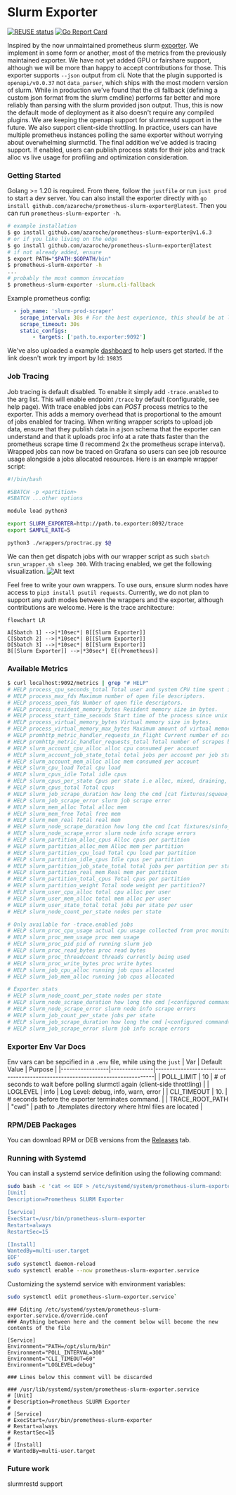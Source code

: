 <!--
SPDX-FileCopyrightText: 2023 Rivos Inc.

SPDX-License-Identifier: Apache-2.0
-->

# Slurm Exporter

[![REUSE status](https://api.reuse.software/badge/github.com/azaroche/prometheus-slurm-exporter)](https://api.reuse.software/info/github.com/azaroche/prometheus-slurm-exporter)
[![Go Report Card](https://goreportcard.com/badge/github.com/azaroche/prometheus-slurm-exporter)](https://goreportcard.com/report/github.com/azaroche/prometheus-slurm-exporter)

Inspired by the now unmaintained prometheus slurm [exporter](https://github.com/vpenso/prometheus-slurm-exporter). We implement in some form or another, most of the
metrics from the previously maintained exporter. We have not yet added GPU or fairshare support, although we will be more than happy to accept contributions for those.
This exporter supports `--json` output from cli. Note that the plugin supported is `openapi/v0.0.37` not `data_parser`, which ships with the most modern version of slurm.
While in production we've found that the cli fallback (defining a custom json format from the slurm cmdline) performs far better and more reliably than parsing with the slurm
provided json output. Thus, this is now the default mode of deployment as it also doesn't require any compiled plugins. We are keeping the openapi support for slurmrestd
support in the future. We also support client-side throttling. In practice, users can have multiple prometheus instances polling the same exporter without worrying about
overwhelming slurmctld. The final addition we've added is tracing support. If enabled, users can publish process stats for their jobs and track alloc vs live usage for
profiling and optimization consideration.

### Getting Started

Golang >= 1.20 is required. From there, follow the `justfile` or run `just prod` to start a dev server.
You can also install the exporter directly with `go install github.com/azaroche/prometheus-slurm-exporter@latest`. Then you can run `prometheus-slurm-exporter -h`.

```bash
# example installation
$ go install github.com/azaroche/prometheus-slurm-exporter@v1.6.3
# or if you like living on the edge
$ go install github.com/azaroche/prometheus-slurm-exporter@latest
# if not already added, ensure
$ export PATH="$PATH:$GOPATH/bin"
$ prometheus-slurm-exporter -h
...
# probably the most common invocation
$ prometheus-slurm-exporter -slurm.cli-fallback
```

Example prometheus config:

```yaml
  - job_name: 'slurm-prod-scraper'
    scrape_interval: 30s # For the best experience, this should be at least 2x POLL_LIMIT
    scrape_timeout: 30s
    static_configs:
        - targets: ['path.to.exporter:9092']
```

We've also uploaded a example [dashboard](https://grafana.com/grafana/dashboards/19835-slurm-dashboardv2) to help users get started. If the link doesn't work try import by Id: `19835`

### Job Tracing

Job tracing is default disabled. To enable it simply add `-trace.enabled` to the arg list. This will enable endpoint `/trace` by default (configurable, see help page).
With trace enabled jobs can _POST_ process metrics to the exporter. This adds a memory overhead that is proportional to the amount of jobs enabled for tracing.
When writing wrapper scripts to upload job data, ensure that they publish data in a json schema that the exporter can understand and that it uploads proc info at a rate thats faster than the prometheus scrape time (I recommend 2x the prometheus scrape interval). Wrapped jobs can now be traced on Grafana so users can see job resource usage
alongside a jobs allocated resources. Here is an example wrapper script:

```bash
#!/bin/bash

#SBATCH -p <partition>
#SBATCH ...other options

module load python3

export SLURM_EXPORTER=http://path.to.exporter:8092/trace
export SAMPLE_RATE=5

python3 ./wrappers/proctrac.py $@
```

We can then get dispatch jobs with our wrapper script as such `sbatch srun_wrapper.sh sleep 300`. With tracing enabled, we get the following visualization.
![Alt text](<images/trace_example.png>)


Feel free to write your own wrappers. To use ours, ensure slurm nodes have access to `pip3 install psutil requests`. Currently, we do not plan to support any auth modes between the wrappers and the exporter, although contributions are welcome.
Here is the trace architecture:
```mermaid
flowchart LR

A[Sbatch 1] -->|*10sec*| B[[Slurm Exporter]]
C[Sbatch 2] -->|*10sec*| B[[Slurm Exporter]]
D[Sbatch 3] -->|*10sec*| B[[Slurm Exporter]]
B[[Slurm Exporter]] -->|*30sec*| E[(Prometheus)]
```

### Available Metrics

```bash
$ curl localhost:9092/metrics | grep "# HELP"
# HELP process_cpu_seconds_total Total user and system CPU time spent in seconds.
# HELP process_max_fds Maximum number of open file descriptors.
# HELP process_open_fds Number of open file descriptors.
# HELP process_resident_memory_bytes Resident memory size in bytes.
# HELP process_start_time_seconds Start time of the process since unix epoch in seconds.
# HELP process_virtual_memory_bytes Virtual memory size in bytes.
# HELP process_virtual_memory_max_bytes Maximum amount of virtual memory available in bytes.
# HELP promhttp_metric_handler_requests_in_flight Current number of scrapes being served.
# HELP promhttp_metric_handler_requests_total Total number of scrapes by HTTP status code.
# HELP slurm_account_cpu_alloc alloc cpu consumed per account
# HELP slurm_account_job_state_total total jobs per account per job state
# HELP slurm_account_mem_alloc alloc mem consumed per account
# HELP slurm_cpu_load Total cpu load
# HELP slurm_cpus_idle Total idle cpus
# HELP slurm_cpus_per_state Cpus per state i.e alloc, mixed, draining, etc.
# HELP slurm_cpus_total Total cpus
# HELP slurm_job_scrape_duration how long the cmd [cat fixtures/squeue_out.json] took (ms)
# HELP slurm_job_scrape_error slurm job scrape error
# HELP slurm_mem_alloc Total alloc mem
# HELP slurm_mem_free Total free mem
# HELP slurm_mem_real Total real mem
# HELP slurm_node_scrape_duration how long the cmd [cat fixtures/sinfo_out.json] took (ms)
# HELP slurm_node_scrape_error slurm node info scrape errors
# HELP slurm_partition_alloc_cpus Alloc cpus per partition
# HELP slurm_partition_alloc_mem Alloc mem per partition
# HELP slurm_partition_cpu_load Total cpu load per partition
# HELP slurm_partition_idle_cpus Idle cpus per partition
# HELP slurm_partition_job_state_total total jobs per partition per state
# HELP slurm_partition_real_mem Real mem per partition
# HELP slurm_partition_total_cpus Total cpus per partition
# HELP slurm_partition_weight Total node weight per partition??
# HELP slurm_user_cpu_alloc total cpu alloc per user
# HELP slurm_user_mem_alloc total mem alloc per user
# HELP slurm_user_state_total total jobs per state per user
# HELP slurm_node_count_per_state nodes per state

# Only available for -trace.enabled jobs
# HELP slurm_proc_cpu_usage actual cpu usage collected from proc monitor
# HELP slurm_proc_mem_usage proc mem usage
# HELP slurm_proc_pid pid of running slurm job
# HELP slurm_proc_read_bytes proc read bytes
# HELP slurm_proc_threadcount threads currently being used
# HELP slurm_proc_write_bytes proc write bytes
# HELP slurm_job_cpu_alloc running job cpus allocated
# HELP slurm_job_mem_alloc running job cpus allocated

# Exporter stats
# HELP slurm_node_count_per_state nodes per state
# HELP slurm_node_scrape_duration how long the cmd [<configured command>] took ms
# HELP slurm_node_scrape_error slurm node info scrape errors
# HELP slurm_job_count_per_state jobs per state
# HELP slurm_job_scrape_duration how long the cmd [<configured command>] took ms
# HELP slurm_job_scrape_error slurm job info scrape errors

```

### Exporter Env Var Docs

Env vars can be sepcified in a `.env` file, while using the `just`
| Var             | Default Value | Purpose                                                                     |
|-----------------|---------------|-----------------------------------------------------------------------------|
| POLL_LIMIT      | 10            | # of seconds to wait before polling slurmctl again (client-side throttling) |
| LOGLEVEL        | info          | Log Level: debug, info, warn, error                                         |
| CLI_TIMEOUT     | 10.           | # seconds before the exporter terminates command.                           |
| TRACE_ROOT_PATH | "cwd"         | path to ./templates directory where html files are located                  |

### RPM/DEB Packages

You can download RPM or DEB versions from the [Releases](https://github.com/azaroche/prometheus-slurm-exporter/releases) tab.

### Running with Systemd

You can install a systemd service definition using the following command:

```bash
sudo bash -c 'cat << EOF > /etc/systemd/system/prometheus-slurm-exporter.service
[Unit]
Description=Prometheus SLURM Exporter

[Service]
ExecStart=/usr/bin/prometheus-slurm-exporter
Restart=always
RestartSec=15

[Install]
WantedBy=multi-user.target
EOF'
sudo systemctl daemon-reload
sudo systemctl enable --now prometheus-slurm-exporter.service
```

Customizing the systemd service with environment variables:

```bash
sudo systemctl edit prometheus-slurm-exporter.service`
```

```text
### Editing /etc/systemd/system/prometheus-slurm-exporter.service.d/override.conf
### Anything between here and the comment below will become the new contents of the file

[Service]
Environment="PATH=/opt/slurm/bin"
Environment="POLL_INTERVAL=300"
Environment="CLI_TIMEOUT=60"
Environment="LOGLEVEL=debug"

### Lines below this comment will be discarded

### /usr/lib/systemd/system/prometheus-slurm-exporter.service
# [Unit]
# Description=Prometheus SLURM Exporter
#
# [Service]
# ExecStart=/usr/bin/prometheus-slurm-exporter
# Restart=always
# RestartSec=15
#
# [Install]
# WantedBy=multi-user.target
```

### Future work
slurmrestd support
